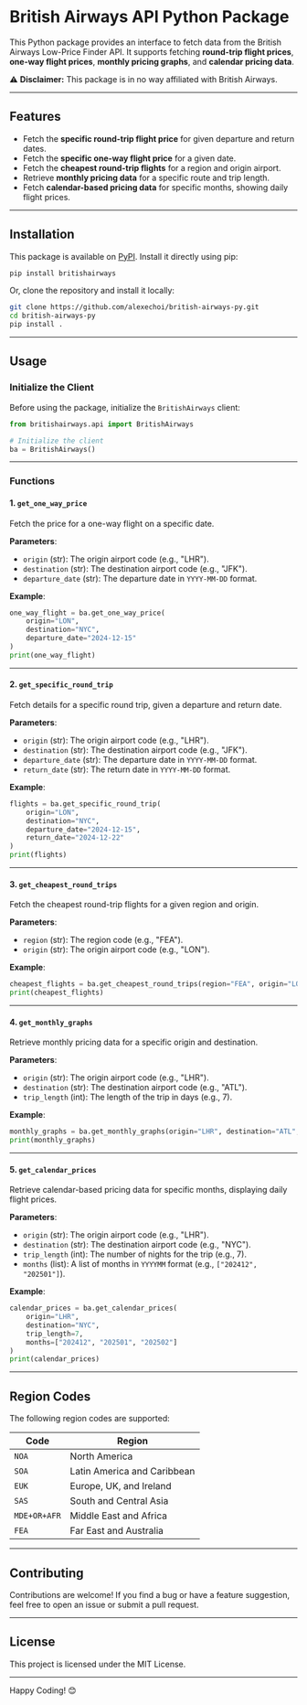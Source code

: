 # British Airways API Python Package

This Python package provides an interface to fetch data from the British Airways Low-Price Finder API. It supports fetching **round-trip flight prices**, **one-way flight prices**, **monthly pricing graphs**, and **calendar pricing data**.

⚠️ **Disclaimer:** This package is in no way affiliated with British Airways.

---

## Features

- Fetch the **specific round-trip flight price** for given departure and return dates.
- Fetch the **specific one-way flight price** for a given date.
- Fetch the **cheapest round-trip flights** for a region and origin airport.
- Retrieve **monthly pricing data** for a specific route and trip length.
- Fetch **calendar-based pricing data** for specific months, showing daily flight prices.

---

## Installation

This package is available on [PyPI](https://pypi.org/project/britishairways/). Install it directly using pip:

```bash
pip install britishairways
```

Or, clone the repository and install it locally:

```bash
git clone https://github.com/alexechoi/british-airways-py.git
cd british-airways-py
pip install .
```

---

## Usage

### Initialize the Client

Before using the package, initialize the `BritishAirways` client:

```python
from britishairways.api import BritishAirways

# Initialize the client
ba = BritishAirways()
```

---

### Functions

#### 1. **`get_one_way_price`**

Fetch the price for a one-way flight on a specific date.

**Parameters**:
- `origin` (str): The origin airport code (e.g., "LHR").
- `destination` (str): The destination airport code (e.g., "JFK").
- `departure_date` (str): The departure date in `YYYY-MM-DD` format.

**Example**:
```python
one_way_flight = ba.get_one_way_price(
    origin="LON",
    destination="NYC",
    departure_date="2024-12-15"
)
print(one_way_flight)
```

---

#### 2. **`get_specific_round_trip`**

Fetch details for a specific round trip, given a departure and return date.

**Parameters**:
- `origin` (str): The origin airport code (e.g., "LHR").
- `destination` (str): The destination airport code (e.g., "JFK").
- `departure_date` (str): The departure date in `YYYY-MM-DD` format.
- `return_date` (str): The return date in `YYYY-MM-DD` format.

**Example**:
```python
flights = ba.get_specific_round_trip(
    origin="LON",
    destination="NYC",
    departure_date="2024-12-15",
    return_date="2024-12-22"
)
print(flights)
```

---

#### 3. **`get_cheapest_round_trips`**

Fetch the cheapest round-trip flights for a given region and origin.

**Parameters**:
- `region` (str): The region code (e.g., "FEA").
- `origin` (str): The origin airport code (e.g., "LON").

**Example**:
```python
cheapest_flights = ba.get_cheapest_round_trips(region="FEA", origin="LON")
print(cheapest_flights)
```

---

#### 4. **`get_monthly_graphs`**

Retrieve monthly pricing data for a specific origin and destination.

**Parameters**:
- `origin` (str): The origin airport code (e.g., "LHR").
- `destination` (str): The destination airport code (e.g., "ATL").
- `trip_length` (int): The length of the trip in days (e.g., 7).

**Example**:
```python
monthly_graphs = ba.get_monthly_graphs(origin="LHR", destination="ATL", trip_length=7)
print(monthly_graphs)
```

---

#### 5. **`get_calendar_prices`**

Retrieve calendar-based pricing data for specific months, displaying daily flight prices.

**Parameters**:
- `origin` (str): The origin airport code (e.g., "LHR").
- `destination` (str): The destination airport code (e.g., "NYC").
- `trip_length` (int): The number of nights for the trip (e.g., 7).
- `months` (list): A list of months in `YYYYMM` format (e.g., `["202412", "202501"]`).

**Example**:
```python
calendar_prices = ba.get_calendar_prices(
    origin="LHR",
    destination="NYC",
    trip_length=7,
    months=["202412", "202501", "202502"]
)
print(calendar_prices)
```

---

## Region Codes

The following region codes are supported:

| Code           | Region                                   |
|-----------------|-----------------------------------------|
| `NOA`          | North America                           |
| `SOA`          | Latin America and Caribbean             |
| `EUK`          | Europe, UK, and Ireland                 |
| `SAS`          | South and Central Asia                  |
| `MDE+OR+AFR`   | Middle East and Africa                  |
| `FEA`          | Far East and Australia                  |

---

## Contributing

Contributions are welcome! If you find a bug or have a feature suggestion, feel free to open an issue or submit a pull request.

---

## License

This project is licensed under the MIT License.

---

Happy Coding! 😊
